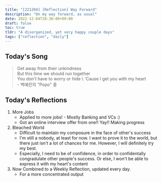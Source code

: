```yaml
---
title: "[221204] [Reflection] Way Forward"
description: "On my way forward, as usual"
date: 2022-12-04T20:30:00+09:00
draft: false
toc: true
tldr: "A disorganized, yet very happy couple days"
tags: ["reflection", "daily"]
---
```


## Today's Song
>  Get away from their unkindness \
    But this time we should run together \
    You don't have to worry or hide \ 
    'Cause I get you with my heart \
    - 백예린의 "Popo" 중

## Today's Reflections
1. More Jobs
    - Applied to more jobs! - Mostly Banking and VCs :)
    - Got an online interview offer from one!! Yay!! Making progress
2. Bleached World
    - Difficult to maintain my composure in the face of other's success
    - I'm still a nobody, at least for now. I want to prove it to the world, but there just isn't a lot of chances for me. However, I will definitely try my best. 
    - Especially, I need to be of confidence, in order to confidentally congradulate other people's success. Or else, I won't be able to express it with my heart's content
3. Now Combined to a Weekly Reflection, updated every day.
    - For a more concentrated output
